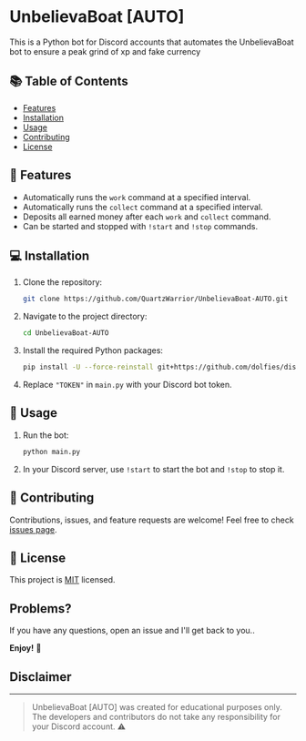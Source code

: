 # UnbelievaBoat [AUTO]

This is a Python bot for Discord accounts that automates the UnbelievaBoat bot to ensure a peak grind of xp and fake currency

## 📚 Table of Contents

- [Features](#-features)
- [Installation](#-installation)
- [Usage](#-usage)
- [Contributing](#-contributing)
- [License](#-license)

## 🎁 Features

- Automatically runs the `work` command at a specified interval.
- Automatically runs the `collect` command at a specified interval.
- Deposits all earned money after each `work` and `collect` command.
- Can be started and stopped with `!start` and `!stop` commands.

## 💻 Installation

1. Clone the repository:

    ```bash
    git clone https://github.com/QuartzWarrior/UnbelievaBoat-AUTO.git
    ```

2. Navigate to the project directory:

    ```bash
    cd UnbelievaBoat-AUTO
    ```

3. Install the required Python packages:

    ```bash
    pip install -U --force-reinstall git+https://github.com/dolfies/discord.py-self.git
    ```

4. Replace `"TOKEN"` in `main.py` with your Discord bot token.

## 🚀 Usage

1. Run the bot:

    ```bash
    python main.py
    ```

2. In your Discord server, use `!start` to start the bot and `!stop` to stop it.

## 🤝 Contributing

Contributions, issues, and feature requests are welcome! Feel free to check [issues page](https://github.com/QuartzWarrior/UnbelievaBoat-AUTO/issues).

## 📝 License

This project is [MIT](https://opensource.org/licenses/MIT) licensed.

## Problems?

If you have any questions, open an issue and I'll get back to you..

**Enjoy!** 🎉

## Disclaimer

---

> UnbelievaBoat [AUTO] was created for educational purposes only. The developers and contributors do not take any responsibility for your Discord account. ⚠️
